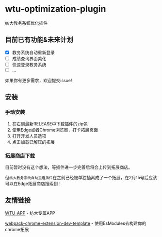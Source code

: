 # wtu-optimization-plugin

纺大教务系统优化插件

## 目前已有功能&未来计划

- [x] 教务系统自动重新登录
- [ ] 成绩查询界面美化
- [ ] 快速登录教务系统
- [ ] ...

如果你有更多需求，欢迎提交issue!


## 安装

### 手动安装

1. 在右侧最新RELEASE中下载插件的zip包
2. 使用Edge或者Chrome浏览器，打卡拓展页面
3. 打开开发人员选项
4. 点击加载已解压的拓展

### 拓展商店下载

目前暂时没有这个想法，等插件进一步完善后将会上传到拓展商店。

但`纺大教务系统自动重连插件`在之前已经被单独抽离成了一个拓展，在2月15号后应该可以在Edge拓展商店搜索到！

## 友情链接

[WTU-APP](https://github.com/HuPeng333/WTU-APP) - 纺大专属APP

[webpack-chrome-extension-dev-template](https://github.com/HuPeng333/webpack-chrome-extension-dev-template) - 使用EsModules去构建你的chrome拓展
